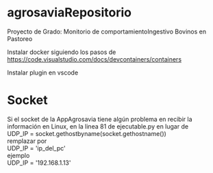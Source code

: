 # agrosaviaRepositorio

Proyecto de Grado:
Monitorio de comportamientoIngestivo Bovinos en Pastoreo

Instalar docker siguiendo los pasos de 
https://code.visualstudio.com/docs/devcontainers/containers

Instalar plugin en vscode



# Socket

Si el socket de la AppAgrosavia tiene algún problema en recibir la información en Linux, en la linea 81 de ejecutable.py en lugar de <br>
UDP_IP = socket.gethostbyname(socket.gethostname()) <br>
remplazar por <br>
UDP_IP = 'ip_del_pc'  <br>
ejemplo  <br>
UDP_IP = '192.168.1.13'
